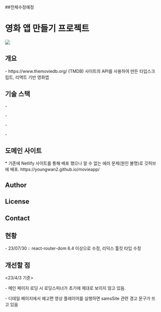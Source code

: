 ##전체수정예정

<h1>영화 앱 만들기 프로젝트</h1>
<img src="https://user-images.githubusercontent.com/107159871/222892571-35738ee3-8437-4754-ac67-fe17696ea0a5.png"></img>


<h2>개요</h2>
<p>- https://www.themoviedb.org/ (TMDB) 사이트의 API를 사용하여 만든 타입스크립트, 리액트 기반 영화앱</p>


<h2>기술 스택</h2>
<p>- </p>
<p>- </p>
<p>- </p>
<p>- </p>

<h2>도메인 사이트</h2>
* 기존에 Netlify 사이트를 통해 배포 했으나 알 수 없는 에러 문제(원인 불명)로 깃허브에 배포.
https://youngwan2.github.io/movieapp/

<h2>Author</h2>
<h2>License</h2>
<h2>Contact</h2>

<h2>현황</h2>
<p>- 23/07/30 :: react-router-dom 6.4 이상으로 수정, 리덕스 툴킷 타입 수정</p>
<h2>개선할 점</h2>
<23/4/3 기준>
<p>- 메인 페이지 로딩 시 로딩스피너가 초기에 제대로 보이지 않고 있음.</p>
<p>- 디테일 페이지에서 예고편 영상 플레이어를 실행하면 samsSite 관련 경고 문구가 뜨고 있음</p>

